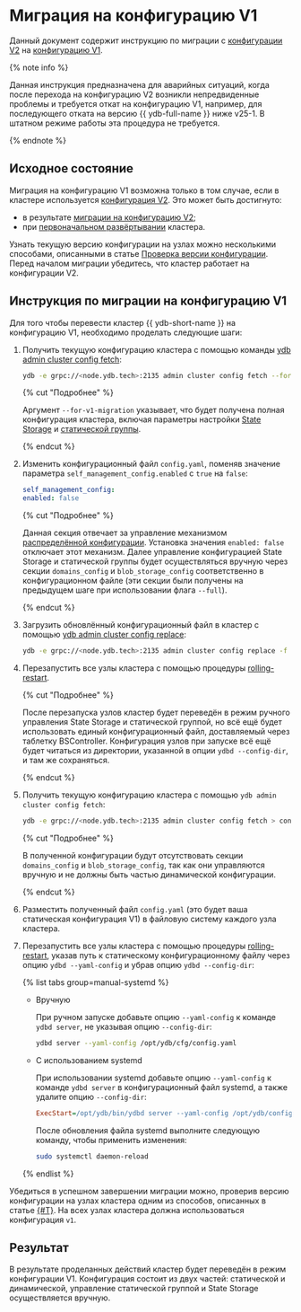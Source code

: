 # Миграция на конфигурацию V1

Данный документ содержит инструкцию по миграции с [конфигурации V2](../../configuration-management/configuration-v2/config-overview.md) на [конфигурацию V1](../../configuration-management/configuration-v1/index.md).

{% note info %}

Данная инструкция предназначена для аварийных ситуаций, когда после перехода на конфигурацию V2 возникли непредвиденные проблемы и требуется откат на конфигурацию V1, например, для последующего отката на версию {{ ydb-full-name }} ниже v25-1. В штатном режиме работы эта процедура не требуется.

{% endnote %}

## Исходное состояние

Миграция на конфигурацию V1 возможна только в том случае, если в кластере используется [конфигурация V2](../../configuration-management/configuration-v2/config-overview.md). Это может быть достигнуто:

- в результате [миграции на конфигурацию V2](migration-to-v2.md);
- при [первоначальном развёртывании](../../deployment-options/manual/initial-deployment.md) кластера.

Узнать текущую версию конфигурации на узлах можно несколькими способами, описанными в статье [Проверка версии конфигурации](../configuration-management/check-config-version.md). Перед началом миграции убедитесь, что кластер работает на конфигурации V2.

## Инструкция по миграции на конфигурацию V1

Для того чтобы перевести кластер {{ ydb-short-name }} на конфигурацию V1, необходимо проделать следующие шаги:

1. Получить текущую конфигурацию кластера с помощью команды [ydb admin cluster config fetch](../../../reference/ydb-cli/commands/configuration/cluster/fetch.md):

    ```bash
    ydb -e grpc://<node.ydb.tech>:2135 admin cluster config fetch --for-v1-migration > config.yaml
    ```

    {% cut "Подробнее" %}

    Аргумент `--for-v1-migration` указывает, что будет получена полная конфигурация кластера, включая параметры настройки [State Storage](../../../reference/configuration/index.md#domains-state) и [статической группы](../../../reference/configuration/index.md#blob_storage_config).

    {% endcut %}

2. Изменить конфигурационный файл `config.yaml`, поменяв значение параметра `self_management_config.enabled` с `true` на `false`:

    ```yaml
    self_management_config:
    enabled: false
    ```

    {% cut "Подробнее" %}

    Данная секция отвечает за управление механизмом [распределённой конфигурации](../../../concepts/glossary.md#distributed-configuration). Установка значения `enabled: false` отключает этот механизм. Далее управление конфигурацией State Storage и статической группы будет осуществляться вручную через секции `domains_config` и `blob_storage_config` соответственно в конфигурационном файле (эти секции были получены на предыдущем шаге при использовании флага `--full`).

    {% endcut %}

3. Загрузить обновлённый конфигурационный файл в кластер с помощью [ydb admin cluster config replace](../../../reference/ydb-cli/commands/configuration/cluster/replace.md):

    ```bash
    ydb -e grpc://<node.ydb.tech>:2135 admin cluster config replace -f config.yaml
    ```

4. Перезапустить все узлы кластера с помощью процедуры [rolling-restart](../../../maintenance/manual/node_restarting.md).

    {% cut "Подробнее" %}

    После перезапуска узлов кластер будет переведён в режим ручного управления State Storage и статической группой, но всё ещё будет использовать единый конфигурационный файл, доставляемый через таблетку BSController. Конфигурация узлов при запуске всё ещё будет читаться из директории, указанной в опции `ydbd --config-dir`, и там же сохраняться.

    {% endcut %}

5. Получить текущую конфигурацию кластера с помощью `ydb admin cluster config fetch`:

    ```bash
    ydb -e grpc://<node.ydb.tech>:2135 admin cluster config fetch > config.yaml
    ```

    {% cut "Подробнее" %}

    В полученной конфигурации будут отсутствовать секции `domains_config` и `blob_storage_config`, так как они управляются вручную и не должны быть частью динамической конфигурации.

    {% endcut %}

6. Разместить полученный файл `config.yaml` (это будет ваша статическая конфигурация V1) в файловую систему каждого узла кластера.

7. Перезапустить все узлы кластера с помощью процедуры [rolling-restart](../../../maintenance/manual/node_restarting.md), указав путь к статическому конфигурационному файлу через опцию `ydbd --yaml-config` и убрав опцию `ydbd --config-dir`:

    {% list tabs group=manual-systemd %}

    - Вручную

        При ручном запуске добавьте опцию `--yaml-config` к команде `ydbd server`, не указывая опцию `--config-dir`:

        ```bash
        ydbd server --yaml-config /opt/ydb/cfg/config.yaml
        ```

    - С использованием systemd

        При использовании systemd добавьте опцию `--yaml-config` к команде `ydbd server` в конфигурационный файл systemd, а также удалите опцию `--config-dir`:

        ```ini
        ExecStart=/opt/ydb/bin/ydbd server --yaml-config /opt/ydb/config/config.yaml
        ```

        После обновления файла systemd выполните следующую команду, чтобы применить изменения:

        ```bash
        sudo systemctl daemon-reload
        ```

    {% endlist %}

Убедиться в успешном завершении миграции можно, проверив версию конфигурации на узлах кластера одним из способов, описанных в статье [{#T}](../configuration-management/check-config-version.md). На всех узлах кластера должна использоваться конфигурация `v1`.

## Результат

В результате проделанных действий кластер будет переведён в режим конфигурации V1. Конфигурация состоит из двух частей: статической и динамической, управление статической группой и State Storage осуществляется вручную.
